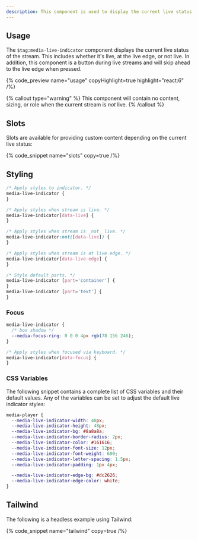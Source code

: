 ```yaml
---
description: This component is used to display the current live status of the stream.
---
```


## Usage

The `$tag:media-live-indicator` component displays the current live status of the stream. This
includes whether it's live, at the live edge, or not live. In addition, this component is a button
during live streams and will skip ahead to the live edge when pressed.

{% code_preview name="usage" copyHighlight=true highlight="react:6" /%}

{% callout type="warning" %}
This component will contain no content, sizing, or role when the current stream is _not_ live.
{% /callout %}

## Slots

Slots are available for providing custom content depending on the current live status:

{% code_snippet name="slots" copy=true /%}

## Styling

```css
/* Apply styles to indicator. */
media-live-indicator {
}

/* Apply styles when stream is live. */
media-live-indicator[data-live] {
}

/* Apply styles when stream is _not_ live. */
media-live-indicator:not([data-live]) {
}

/* Apply styles when stream is at live edge. */
media-live-indicator[data-live-edge] {
}

/* Style default parts. */
media-live-indicator [part='container'] {
}
media-live-indicator [part='text'] {
}
```

### Focus

```css
media-live-indicator {
  /* box shadow */
  --media-focus-ring: 0 0 0 4px rgb(78 156 246);
}

/* Apply styles when focused via keyboard. */
media-live-indicator[data-focus] {
}
```

### CSS Variables

The following snippet contains a complete list of CSS variables and their default values. Any
of the variables can be set to adjust the default live indicator styles:

```css {% copy=true %}
media-player {
  --media-live-indicator-width: 48px;
  --media-live-indicator-height: 48px;
  --media-live-indicator-bg: #8a8a8a;
  --media-live-indicator-border-radius: 2px;
  --media-live-indicator-color: #161616;
  --media-live-indicator-font-size: 12px;
  --media-live-indicator-font-weight: 600;
  --media-live-indicator-letter-spacing: 1.5px;
  --media-live-indicator-padding: 1px 4px;

  --media-live-indicator-edge-bg: #dc2626;
  --media-live-indicator-edge-color: white;
}
```

## Tailwind

The following is a headless example using Tailwind:

{% code_snippet name="tailwind" copy=true /%}
